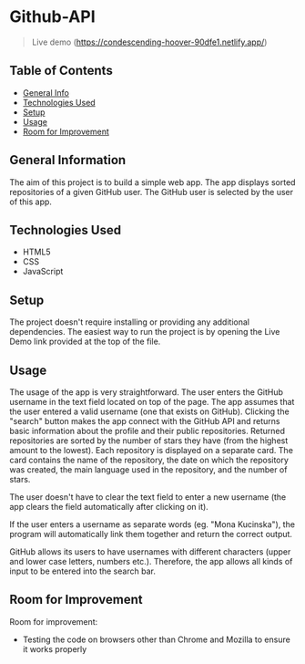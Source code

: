 # Github-API

> Live demo (https://condescending-hoover-90dfe1.netlify.app/)

## Table of Contents

- [General Info](#general-information)
- [Technologies Used](#technologies-used)
- [Setup](#setup)
- [Usage](#usage)
- [Room for Improvement](#room-for-improvement)

## General Information

The aim of this project is to build a simple web app. The app displays sorted repositories of a given GitHub user. The GitHub user is selected by the user of this app.

## Technologies Used

- HTML5
- CSS
- JavaScript

## Setup

The project doesn't require installing or providing any additional dependencies. The easiest way to run the project is by opening the Live Demo link provided at the top of the file.

## Usage

The usage of the app is very straightforward. The user enters the GitHub username in the text field located on top of the page. The app assumes that the user entered a valid username (one that exists on GitHub). Clicking the "search" button makes the app connect with the GitHub API and returns basic information about the profile and their public repositories. Returned repositories are sorted by the number of stars they have (from the highest amount to the lowest). Each repository is displayed on a separate card. The card contains the name of the repository, the date on which the repository was created, the main language used in the repository, and the number of stars.

The user doesn't have to clear the text field to enter a new username (the app clears the field automatically after clicking on it).

If the user enters a username as separate words (eg. "Mona Kucinska"), the program will automatically link them together and return the correct output.

GitHub allows its users to have usernames with different characters (upper and lower case letters, numbers etc.). Therefore, the app allows all kinds of input to be entered into the search bar.

## Room for Improvement

Room for improvement:

- Testing the code on browsers other than Chrome and Mozilla to ensure it works properly
